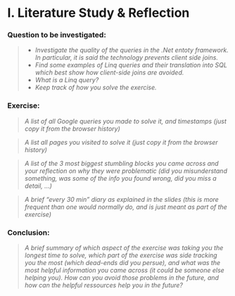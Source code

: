 # I. Literature Study & Reflection
### Question to be investigated:
> - _Investigate the quality of the queries in the .Net entoty framework. In particular, it is said the technology prevents client side joins._
> - _Find some examples of Linq queries and their translation into SQL which best show how client-side joins are avoided._
> - _What is a Linq query?_
> - _Keep track of how you solve the exercise._


### Exercise:
> _A list of all Google queries you made to solve it, and timestamps (just copy it from the browser history)_



> _A list all pages you visited to solve it (just copy it from the browser history)_



> _A list of the 3 most biggest stumbling blocks you came across and your reflection on why they were problematic (did you misunderstand something, was some of the info you found wrong, did you miss a detail, …)_



> _A brief “every 30 min” diary as explained in the slides (this is more frequent than one would normally do, and is just meant as part of the exercise)_

### Conclusion:
> _A brief summary of which aspect of the exercise was taking you the longest time to solve, which part of the exercise was side tracking you the most (which dead-ends did you persue), and what was the most helpful information you came across (it could be someone else helping you). How can you avoid those problems in the future, and how can the helpful ressources help you in the future?_
